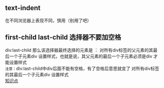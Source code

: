 ## text-indent
在不同浏览器上表现不同，慎用（别用了吧）

## first-child  last-child  选择器不要加空格
div:last-child 那么该选择器最终选择的元素是 ： 对所有div标签的父元素的其最后一个子元素div 设置样式，也就是说，其父元素的最后一个子元素必须是div 才能设置样式  
`注意：`div:last-child中div后面不能有空格，有了空格后意思就变了 对所有div标签的其最后一个子元素div 设置样式  
[知识点](https://blog.csdn.net/weixin_44710964/article/details/104502602)
